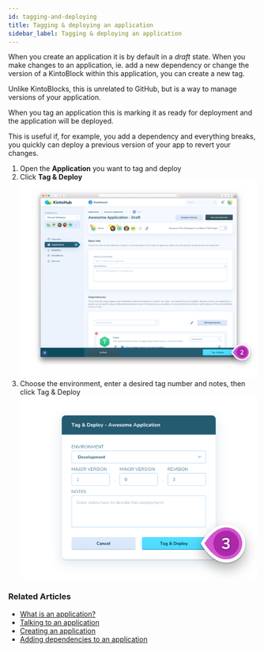 ```yaml
---
id: tagging-and-deploying
title: Tagging & deploying an application
sidebar_label: Tagging & deploying an application
---
```


When you create an application it is by default in a _draft_ state. When you make changes to an application, ie. add a new dependency or change the version of a KintoBlock within this application, you can create a new tag.

Unlike KintoBlocks, this is unrelated to GitHub, but is a way to manage versions of your application.

When you tag an application this is marking it as ready for deployment and the application will be deployed.

This is useful if, for example, you add a dependency and everything breaks, you quickly can deploy a previous version of your app to revert your changes.

1. Open the **Application** you want to tag and deploy
2. Click **Tag & Deploy**
![Screenshot - Tag and Deploy](/docs/assets/tagging-and-deploying-1-2.png)
3. Choose the environment, enter a desired tag number and notes, then click Tag & Deploy
![Screenshot - Enter Info](/docs/assets/tagging-and-deploying-3.png)

### Related Articles

* [What is an application?](what-is-an-application.md)
* [Talking to an application](talking-to-applications.md)
* [Creating an application](creating-an-application.md)
* [Adding dependencies to an application](adding-a-dependency-application.md)
